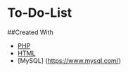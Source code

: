# To-Do-List

##Created With

* [PHP](https://www.php.net/)
* [HTML](https://www.w3.org/html/)
* [MySQL] (https://www.mysql.com/)